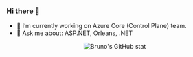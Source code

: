 ### Hi there 👋

- 🔭 I’m currently working on Azure Core (Control Plane) team.
- 💬 Ask me about: ASP.NET, Orleans, .NET

<!--
**brunolins16/brunolins16** is a ✨ _special_ ✨ repository because its `README.md` (this file) appears on your GitHub profile.

Here are some ideas to get you started:

- 🔭 I’m currently working on ...
- 🌱 I’m currently learning ...
- 👯 I’m looking to collaborate on ...
- 🤔 I’m looking for help with ...
- 💬 Ask me about ...
- 📫 How to reach me: ...
- 😄 Pronouns: ...
- ⚡ Fun fact: ...
-->
<p align="center">
<img align="center" alt="Bruno's GitHub stat" src="https://github-readme-stats.vercel.app/api?username=brunolins16&show_icons=true&count_private=true&include_all_commits=true" />
</p>
